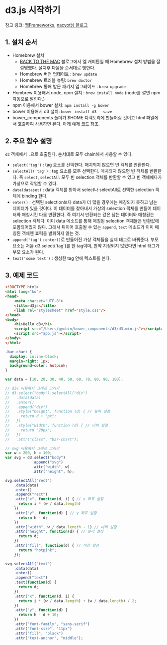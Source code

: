 # d3.js 시작하기

참고 링크: [웹Frameworks](http://webframeworks.kr/getstarted/d3js/), [nacyot님 블로그](http://blog.nacyot.com/articles/2015-02-02-d3-selection/)

## 1. 설치 순서

- Homebrew 설치
    + [BACK TO THE MAC](http://macnews.tistory.com/3728) 블로그에서 엘 캐피탄일 때 Homebrew 설치 방법을 잘 설명했다. 설치후 다음을 순서대로 행한다.
    + Homebrew 버전 업데이트 : `brew update`
    + Homebrew 트러블 슈팅: `brew doctor`
    + Homebrew 통해 받은 패키지 업그레이드 : `brew upgrade`
- Hombrew 이용해서 node, npm 설치 : `brew install node` (node를 깔면 npm 자동으로 깔린다.)
- npm 이용해서 bower 설치: `npm install -g bower`
- bower 이용해서 d3 설치: `bower install d3 --save`
- bower_components 폴더가 $HOME 디렉토리에 만들어질 것이고 html 파일에서 호출하여 사용하면 된다. 아래 예제 코드 참조.

## 2. 주요 함수 설명

`d3` 객체에서 `.`으로 호출된다. 순서대로 모두 chain해서 사용할 수 있다.

- `select('tag')` : tag 요소를 선택한다. 매치되지 않으면 빈 객체를 반환한다.
- `selectAll('tag')` : tag 요소를 모두 선택한다. 매치되지 않으면 빈 객체를 반환한다. 즉 `select`, `selectAll` 모두 빈 selection 객체를 반환할 수 있고 빈 객체에다가 가상으로 작업할 수 있다.
- `data(dataset)` : data 객체를 받아서 select나 selectAll로 선택한 selection 객체에 binding 한다.
- `enter()` : 선택된 selection보다 data가 더 많을 경우에는 매칭되지 못하고 남는 데이터가 있을 것이다. 이 데이터를 찾아내서 가상의 selection 객체를 만들어 데이터와 매칭시킨 다음 반환한다. 즉 여기서 반환되는 값은 남는 데이터와 매칭된는 selection 객체다. 이미 data 메소드를 통해 매칭된 selection 객체들은 반환값에 포함되어있지 않다. 그래서 뒤이어 호출될 수 있는 `append`, `text` 메소드가 이미 매칭된 객체엔 효력을 발휘하지 않는 것.
- `append('tag')` : `enter()`로 만들어진 가상 객체들을 실제 태그로 바꿔준다. 부모 요소는 처음 d3.select('tag')를 한 tag이며, 만약 지정되지 않았다면 html 태그가 부모 요소가 된다.
- `text('some text')` : 생성한 tag 안에 텍스트를 쓴다.

## 3. 예제 코드

```html
<!DOCTYPE html>
<html lang="ko">
<head>
    <meta charset="UTF-8">
    <title>d3js</title>
    <link rel="stylesheet" href="style.css"/>
</head>
<body>
    <h1>Hello d3</h1>
    <script src="/Users/gyubin/bower_components/d3/d3.min.js"></script>
    <script src="app.js"></script>
</body>
</html>
```

```css
.bar-chart {
  display: inline-block;
  margin-right: 1px;
  background-color: hotpink;
}
```

```js
var data = [10, 20, 30, 40, 50, 60, 70, 80, 90, 100];

// div 이용해서 그래프 그리기
// d3.select("body").selectAll("div")
//   .data(data)
//   .enter()
//   .append("div")
//   .style("height", function (d) { // 높이 설정
//     return d + "px";
//   })
//   .style("width", function (d) { // 너비 설정
//     return "20px";
//   })
//   .attr("class", "bar-chart");

// svg 이용해서 그래프 그리기
var w = 200, h = 100;
var svg = d3.select("body")
            .append("svg")
            .attr("width", w)
            .attr("height", h);

svg.selectAll("rect")
    .data(data)
    .enter()
    .append("rect")
    .attr("x", function(d, i) { // x 좌표 설정
      return i * (w / data.length)
    })
    .attr("y", function(d) { // y 좌표 설정
      return h - d;
    })
    .attr("width", w / data.length - 1) // 너비 설정
    .attr("height", function(d) { // 높이 설정
      return d;
    })
    .attr("fill", function(d) { // 색상 설정
      return "hotpink";
    });

svg.selectAll("text")
    .data(data)
    .enter()
    .append("text")
    .text(function(d) {
      return d;
    })
    .attr("x", function(d, i) {
      return i * (w / data.length) + (w / data.length) / 2;
    })
    .attr("y", function(d) {
      return h - d + 10;
    })
    .attr("font-family", "sans-serif")
    .attr("font-size", "11px")
    .attr("fill", "black")
    .attr("text-anchor", "middle");
```
